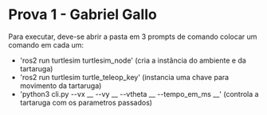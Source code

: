 # Prova 1 - Gabriel Gallo

Para executar, deve-se abrir a pasta em 3 prompts de comando colocar um comando em cada um:

- 'ros2 run turtlesim turtlesim_node' (cria a instância do ambiente e da tartaruga)
- 'ros2 run turtlesim turtle_teleop_key' (instancia uma chave para movimento da tartaruga)
- 'python3 cli.py --vx __ --vy __ --vtheta __ --tempo_em_ms __' (controla a tartaruga com os parametros passados)
